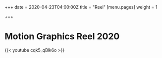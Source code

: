 +++
date = 2020-04-23T04:00:00Z
title = "Reel"
[menu.pages]
weight = 1

+++
# Motion Graphics Reel 2020

{{< youtube cqk5_qBlk6o >}}